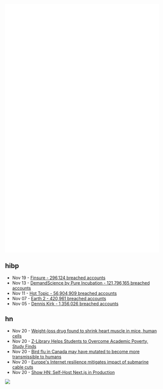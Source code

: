 ![Metrics](https://raw.githubusercontent.com/phixion/phixion/master/metrics.svg)

## hibp

<!--
for https://github.com/phixion/phixion/blob/main/.github/workflows/feeds.yml
-->
<!--START_SECTION:haveibeenpwnd-->
- Nov 19 - [Finsure - 296,124 breached accounts](https://haveibeenpwned.com/PwnedWebsites#Finsure)
- Nov 13 - [DemandScience by Pure Incubation - 121,796,165 breached accounts](https://haveibeenpwned.com/PwnedWebsites#DemandScience)
- Nov 11 - [Hot Topic - 56,904,909 breached accounts](https://haveibeenpwned.com/PwnedWebsites#HotTopic)
- Nov 07 - [Earth 2 - 420,961 breached accounts](https://haveibeenpwned.com/PwnedWebsites#Earth2)
- Nov 05 - [Dennis Kirk - 1,356,026 breached accounts](https://haveibeenpwned.com/PwnedWebsites#DennisKirk)
<!--END_SECTION:haveibeenpwnd-->

## hn

<!--
for https://github.com/phixion/phixion/blob/main/.github/workflows/feeds.yml
-->
<!--START_SECTION:hn-->
- Nov 20 - [Weight-loss drug found to shrink heart muscle in mice, human cells](https://www.ualberta.ca/en/folio/2024/11/weight-loss-drug-found-to-shrink-heart-muscle.html)
- Nov 20 - [Z-Library Helps Students to Overcome Academic Poverty, Study Finds](https://torrentfreak.com/z-library-helps-students-to-overcome-academic-poverty-study-finds-241120/)
- Nov 20 - [Bird flu in Canada may have mutated to become more transmissible to humans](https://www.theguardian.com/world/2024/nov/19/bird-flu-cases-mutation-canada)
- Nov 20 - [Europe's Internet resilience mitigates impact of submarine cable cuts](https://blog.cloudflare.com/resilient-internet-connectivity-baltic-cable-cuts/)
- Nov 20 - [Show HN: Self-Host Next.js in Production](https://github.com/opennextjs/opennextjs-aws)
<!--END_SECTION:hn-->

<!--
for https://yhype.me
-->
![](https://hit.yhype.me/github/profile?user_id=13013670)

